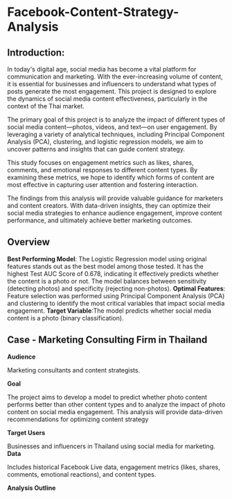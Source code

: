 # Facebook-Content-Strategy-Analysis

## Introduction:

In today's digital age, social media has become a vital platform for communication and marketing. With the ever-increasing volume of content, it is essential for businesses and influencers to understand what types of posts generate the most engagement. This project is designed to explore the dynamics of social media content effectiveness, particularly in the context of the Thai market.

The primary goal of this project is to analyze the impact of different types of social media content—photos, videos, and text—on user engagement. By leveraging a variety of analytical techniques, including Principal Component Analysis (PCA), clustering, and logistic regression models, we aim to uncover patterns and insights that can guide content strategy.

This study focuses on engagement metrics such as likes, shares, comments, and emotional responses to different content types. By examining these metrics, we hope to identify which forms of content are most effective in capturing user attention and fostering interaction.

The findings from this analysis will provide valuable guidance for marketers and content creators. With data-driven insights, they can optimize their social media strategies to enhance audience engagement, improve content performance, and ultimately achieve better marketing outcomes.

## Overview

**Best Performing Model**: The Logistic Regression model using original features stands out as the best model among those tested. It has the highest Test AUC Score of 0.678, indicating it effectively predicts whether the content is a photo or not. The model balances between sensitivity (detecting photos) and specificity (rejecting non-photos).
**Optimal Features**: Feature selection was performed using Principal Component Analysis (PCA) and clustering to identify the most critical variables that impact social media engagement.
**Target Variable**:The model predicts whether social media content is a photo (binary classification).

## Case - Marketing Consulting Firm in Thailand
**Audience**

Marketing consultants and content strategists.

**Goal**

The project aims to develop a model to predict whether photo content performs better than other content types and to analyze the impact of photo content on social media engagement. This analysis will provide data-driven recommendations for optimizing content strategy

**Target Users**

Businesses and influencers in Thailand using social media for marketing.
**Data**

Includes historical Facebook Live data, engagement metrics (likes, shares, comments, emotional reactions), and content types.


**Analysis Outline**

